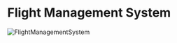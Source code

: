 # Flight Management System

![FlightManagementSystem](https://user-images.githubusercontent.com/71497349/128631668-5c858f70-18b9-40a1-b362-b347f465d23d.png)
